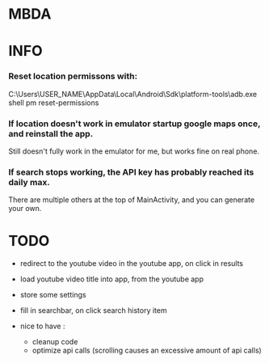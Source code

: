 # MBDA

# INFO
### Reset location permissons with: 
C:\Users\USER_NAME\AppData\Local\Android\Sdk\platform-tools\adb.exe shell pm reset-permissions

### If location doesn't work in emulator startup google maps once, and reinstall the app.
Still doesn't fully work in the emulator for me, but works fine on real phone.

### If search stops working, the API key has probably reached its daily max.
There are multiple others at the top of MainActivity, and you can generate your own.

# TODO
* redirect to the youtube video in the youtube app, on click in results
* load youtube video title into app, from the youtube app
* store some settings 
* fill in searchbar, on click search history item

* nice to have :
   * cleanup code
   * optimize api calls (scrolling causes an excessive amount of api calls)
